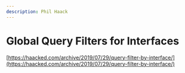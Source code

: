 ```yaml
---
description: Phil Haack
---
```


# Global Query Filters for Interfaces

[https://haacked.com/archive/2019/07/29/query-filter-by-interface/](https://haacked.com/archive/2019/07/29/query-filter-by-interface/)

